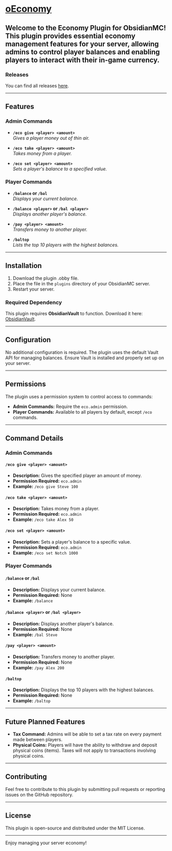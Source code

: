 # [oEconomy](https://harbr.dev/plugin/oeconomy)

Welcome to the Economy Plugin for ObsidianMC! This plugin provides essential economy management features for your server, allowing admins to control player balances and enabling players to interact with their in-game currency.
---
### Releases
You can find all releases [here](https://harbr.dev/plugin/oeconomy/versions).

---

## Features

### Admin Commands
- **`/eco give <player> <amount>`**  
  *Gives a player money out of thin air.*

- **`/eco take <player> <amount>`**  
  *Takes money from a player.*

- **`/eco set <player> <amount>`**  
  *Sets a player's balance to a specified value.*

### Player Commands
- **`/balance` or `/bal`**  
  *Displays your current balance.*

- **`/balance <player>` or `/bal <player>`**  
  *Displays another player's balance.*

- **`/pay <player> <amount>`**  
  *Transfers money to another player.*

- **`/baltop`**  
  *Lists the top 10 players with the highest balances.*

---

## Installation
1. Download the plugin .obby file.
2. Place the file in the `plugins` directory of your ObsidianMC server.
3. Restart your server.

### Required Dependency
This plugin requires **ObsidianVault** to function. Download it here: [ObsidianVault](https://harbr.dev/plugin/obsidian-vault).

---

## Configuration
No additional configuration is required. The plugin uses the default Vault API for managing balances. Ensure Vault is installed and properly set up on your server.

---

## Permissions
The plugin uses a permission system to control access to commands:

- **Admin Commands:** Require the `eco.admin` permission.
- **Player Commands:** Available to all players by default, except `/eco` commands.

---

## Command Details

### Admin Commands

#### `/eco give <player> <amount>`
- **Description:** Gives the specified player an amount of money.
- **Permission Required:** `eco.admin`
- **Example:** `/eco give Steve 100`

#### `/eco take <player> <amount>`
- **Description:** Takes money from a player.
- **Permission Required:** `eco.admin`
- **Example:** `/eco take Alex 50`

#### `/eco set <player> <amount>`
- **Description:** Sets a player's balance to a specific value.
- **Permission Required:** `eco.admin`
- **Example:** `/eco set Notch 1000`

### Player Commands

#### `/balance` or `/bal`
- **Description:** Displays your current balance.
- **Permission Required:** None
- **Example:** `/balance`

#### `/balance <player>` or `/bal <player>`
- **Description:** Displays another player's balance.
- **Permission Required:** None
- **Example:** `/bal Steve`

#### `/pay <player> <amount>`
- **Description:** Transfers money to another player.
- **Permission Required:** None
- **Example:** `/pay Alex 200`

#### `/baltop`
- **Description:** Displays the top 10 players with the highest balances.
- **Permission Required:** None
- **Example:** `/baltop`

---

## Future Planned Features
- **Tax Command:** Admins will be able to set a tax rate on every payment made between players.
- **Physical Coins:** Players will have the ability to withdraw and deposit physical coins (items). Taxes will not apply to transactions involving physical coins.

---

## Contributing
Feel free to contribute to this plugin by submitting pull requests or reporting issues on the GitHub repository.

---

## License
This plugin is open-source and distributed under the MIT License.

---

Enjoy managing your server economy!

